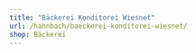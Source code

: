 ```yaml
---
title: "Bäckerei Konditorei Wiesnet"
url: /hahnbach/baeckerei-konditorei-wiesnet/
shop: Bäckerei
---
```

